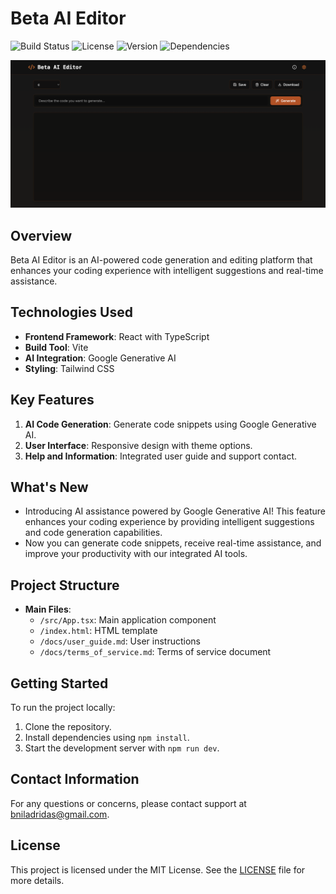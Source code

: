 # Beta AI Editor

![Build Status](https://img.shields.io/badge/build-passing-brightgreen) ![License](https://img.shields.io/badge/license-MIT-blue) ![Version](https://img.shields.io/badge/version-1.0.0-orange) ![Dependencies](https://img.shields.io/badge/dependencies-5-yellow)

![AI Beta Image](images/ai-beta-image-file.png)

## Overview
Beta AI Editor is an AI-powered code generation and editing platform that enhances your coding experience with intelligent suggestions and real-time assistance.

## Technologies Used
- **Frontend Framework**: React with TypeScript
- **Build Tool**: Vite
- **AI Integration**: Google Generative AI
- **Styling**: Tailwind CSS

## Key Features
1. **AI Code Generation**: Generate code snippets using Google Generative AI.
2. **User Interface**: Responsive design with theme options.
3. **Help and Information**: Integrated user guide and support contact.

## What's New
- Introducing AI assistance powered by Google Generative AI! This feature enhances your coding experience by providing intelligent suggestions and code generation capabilities.
- Now you can generate code snippets, receive real-time assistance, and improve your productivity with our integrated AI tools.

## Project Structure
- **Main Files**:
  - `/src/App.tsx`: Main application component
  - `/index.html`: HTML template
  - `/docs/user_guide.md`: User instructions
  - `/docs/terms_of_service.md`: Terms of service document

## Getting Started
To run the project locally:
1. Clone the repository.
2. Install dependencies using `npm install`.
3. Start the development server with `npm run dev`.

## Contact Information
For any questions or concerns, please contact support at bniladridas@gmail.com.

## License
This project is licensed under the MIT License. See the [LICENSE](LICENSE) file for more details.
